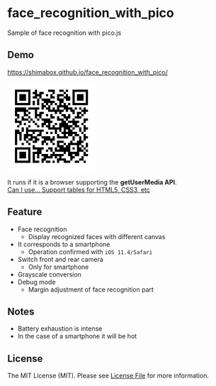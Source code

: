 # face_recognition_with_pico
Sample of face recognition with pico.js

## Demo
https://shimabox.github.io/face_recognition_with_pico/

![demo](https://github.com/shimabox/assets/blob/master/face_recognition_with_pico/pico_qr.png)

It runs if it is a browser supporting the **getUserMedia API**.  
[Can I use... Support tables for HTML5, CSS3, etc](https://caniuse.com/#feat=stream "Can I use... Support tables for HTML5, CSS3, etc")

## Feature
- Face recognition
  - Display recognized faces with different canvas
- It corresponds to a smartphone
  - Operation confirmed with `iOS 11.4/Safari`
- Switch front and rear camera
  - Only for smartphone
- Grayscale conversion
- Debug mode
  - Margin adjustment of face recognition part

## Notes
- Battery exhaustion is intense
- In the case of a smartphone it will be hot

## License
The MIT License (MIT). Please see [License File](LICENSE) for more information.
